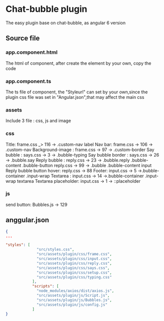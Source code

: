 # Chat-bubble plugin
The easy plugin base on chat-bubble, as angular 6 version

## Source file
### app.component.html
The html of component, after create the element by your own, copy the code

### app.component.ts
The ts file of component, the "Styleurl" can set by your own,since the plugin css file was set in "Angular.json",that may affect the main css

### assets
Include 3 file : css, js and image

### css
Title: frame.css _> 116 -> .custom-nav label
Nav bar: frame.css -> 106 -> .custom-nav
Background-image : frame.css -> 97 -> .custom-border
Say bubble : says.css -> 3 -> .bubble-typing
Say bubble border : says.css -> 26 -> .bubble.say
Reply bubble : reply.css -> 23 -> .bubble.reply .bubble-content .bubble-button 
               reply.css -> 99 -> .bubble .bubble-content input
Reply bubble button hover: reply.css -> 88
Footer: input.css -> 5 ->.bubble-container .input-wrap
Textarea : input.css -> 14 ->.bubble-container .input-wrap textarea
Textarea placeholder: input.css -> 1 -> ::placeholder

### js
send button: Bubbles.js -> 129


## anggular.json

```json
{
...

"styles": [
              "src/styles.css",
              "src/assets/plugin/css/frame.css",
              "src/assets/plugin/css/input.css",
              "src/assets/plugin/css/reply.css",
              "src/assets/plugin/css/says.css",
              "src/assets/plugin/css/setup.css",
              "src/assets/plugin/css/typing.css"
            ],
            "scripts": [
              "node_modules/axios/dist/axios.js",
              "src/assets/plugin/js/Script.js",
              "src/assets/plugin/js/Bubbles.js",
              "src/assets/plugin/js/config.js"
            ]
}
```


